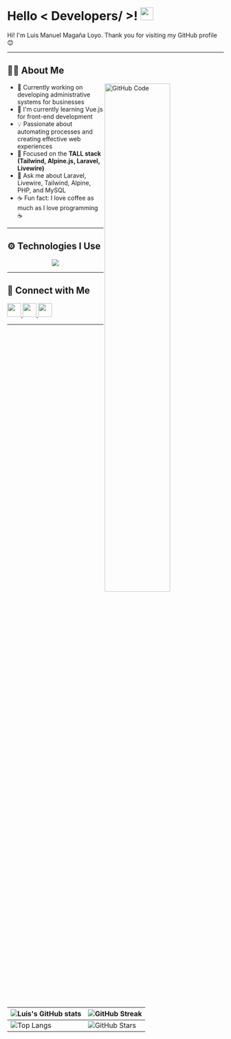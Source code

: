 <h1> Hello < Developers/ >! <img src="https://raw.githubusercontent.com/MartinHeinz/MartinHeinz/master/wave.gif" width="30px"> </h1>

<div size='20px'> Hi! I'm Luis Manuel Magaña Loyo. Thank you for visiting my GitHub profile 😊 </div>

---

<h2> 🧑‍💻 About Me </h2>

<img width="55%" align="right" alt="GitHub Code" src="https://raw.githubusercontent.com/onimur/.github/master/.resources/git-header.svg" />

- 🔭 Currently working on developing administrative systems for businesses  
- 🌱 I'm currently learning Vue.js for front-end development  
- 💡 Passionate about automating processes and creating effective web experiences  
- 🧠 Focused on the **TALL stack (Tailwind, Alpine.js, Laravel, Livewire)**  
- 💬 Ask me about Laravel, Livewire, Tailwind, Alpine, PHP, and MySQL  
- ☕ Fun fact: I love coffee as much as I love programming ☕  

---

<h2> ⚙️ Technologies I Use </h2>

<p align="center">
  <a href="https://skillicons.dev">
    <img src="https://skillicons.dev/icons?i=js,html,css,laravel,tailwind,alpinejs,git,blender,gitlab,vue"/>
  </a>
</p>

---

<h2> 🤝 Connect with Me </h2>

<a href="https://www.linkedin.com/in/luis-manuel-magaña-loyo-b41171216/">
  <img width="32px" src="https://raw.githubusercontent.com/rahulbanerjee26/githubAboutMeGenerator/main/icons/linked-in-alt.svg" />
</a>
<a href="mailto:luismanuelmaganaloyo@gmail.com">
  <img width="32px" src="https://img.icons8.com/color/48/000000/gmail--v1.png" />
</a>
<a href="https://github.com/Luis-444">
  <img width="32px" src="https://raw.githubusercontent.com/rahulbanerjee26/githubAboutMeGenerator/main/icons/github.svg" />
</a>

---

| ![Luis's GitHub stats](https://github-readme-stats.vercel.app/api?username=Luis-444&show_icons=true&theme=tokyonight) | ![GitHub Streak](https://github-readme-streak-stats.herokuapp.com/?user=Luis-444&theme=tokyonight) |
| --- | --- |
| ![Top Langs](https://github-readme-stats.vercel.app/api/top-langs/?username=Luis-444&theme=tokyonight&layout=compact) | ![GitHub Stars](https://github-readme-stats.vercel.app/api?username=Luis-444&show_icons=true&locale=en&count_private=true&hide_rank=true&custom_title=My%20GitHub%20Stats&disable_animations=true&theme=tokyonight) |
